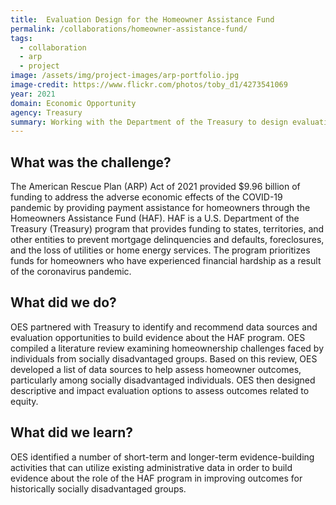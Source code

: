 ```yaml
---
title:  Evaluation Design for the Homeowner Assistance Fund
permalink: /collaborations/homeowner-assistance-fund/
tags:
  - collaboration
  - arp
  - project
image: /assets/img/project-images/arp-portfolio.jpg
image-credit: https://www.flickr.com/photos/toby_d1/4273541069
year: 2021
domain: Economic Opportunity
agency: Treasury
summary: Working with the Department of the Treasury to design evaluations of a housing assistance program
---
```

## What was the challenge? 

The American Rescue Plan (ARP) Act of 2021 provided $9.96 billion of funding to address the adverse economic effects of the COVID-19 pandemic by providing payment assistance for homeowners through the Homeowners Assistance Fund (HAF). HAF is a U.S. Department of the Treasury (Treasury) program that provides funding to states, territories, and other entities to prevent mortgage delinquencies and defaults, foreclosures, and the loss of utilities or home energy services. The program prioritizes funds for homeowners who have experienced financial hardship as a result of the coronavirus pandemic.

## What did we do? 

OES partnered with Treasury to identify and recommend data sources and evaluation opportunities to build evidence about the HAF program. OES compiled a literature review examining homeownership challenges faced by individuals from socially disadvantaged groups. Based on this review, OES developed a list of data sources to help assess homeowner outcomes, particularly among socially disadvantaged individuals. OES then designed descriptive and impact evaluation options  to assess outcomes related to equity.

## What did we learn?

OES identified a number of short-term and longer-term evidence-building activities that can utilize existing administrative data in order to build evidence about the role of the HAF program in improving outcomes for historically socially disadvantaged groups.
